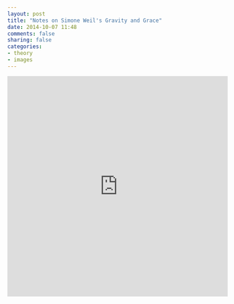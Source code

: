 ```yaml
---
layout: post
title: "Notes on Simone Weil's Gravity and Grace"
date: 2014-10-07 11:48
comments: false
sharing: false
categories: 
- theory
- images
---
```

<!-- <table cellpadding="0px" cellspacing="0px">
	<tr>
		<td>
			<a href="http://figshare.com/articles/Notes_on_Simone_Weil_s_Gravity_and_Grace/1195887"><img src="https://farm4.staticflickr.com/3931/15467560875_8605030cc5_o.png", width="100", height="75"></a>
		</td>
		<td>
			<img src="https://farm4.staticflickr.com/3931/15280924268_493ec39c6a_o.png", width="100", height="75"></img>
		</td>
		<td>
			<img src="https://farm3.staticflickr.com/2949/15464415621_3e054ca679_o.png", width="100", height="75"></img>
		</td>
		<td>
			<img src="https://farm4.staticflickr.com/3933/15280992737_5705d29327_o.png", width="100", height="75"></img>
		</td>
		<td>
			<img src="https://farm6.staticflickr.com/5601/15467557635_4727becd98_o.png", width="100",width="75"></img>
		</td>
	</tr>
	<tr>
		<td>
			<img src="https://farm3.staticflickr.com/2946/15280670949_2fc09f0518_o.png", width="100", height="75"></img>
		</td>
		<td>
			<img src="https://farm3.staticflickr.com/2945/15464418221_291b97604b_o.png", width="100", height="75"></img>
		</td>
		<td>
			<img src="https://farm4.staticflickr.com/3931/15280995507_003afe3aaf_o.png", width="100", height="75"></img>
		</td>
		<td>
			<img src="https://farm4.staticflickr.com/3933/15464419471_bc5017d0b6_o.png", width="100",width="75"></img>
		</td>	
		<td>
			<img src="https://farm4.staticflickr.com/3935/15280853430_474bf53c85_o.png", width="100", height="75"></img>
		</td>
	</tr>
</table> -->

<iframe src="http://wl.figshare.com/articles/1195887/embed?show_title=0" width="500" height="500" frameborder="0"></iframe>
